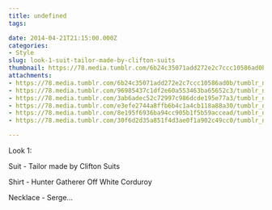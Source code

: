```yaml
---
title: undefined
tags:

date: 2014-04-21T21:15:00.000Z
categories:
- Style
slug: look-1-suit-tailor-made-by-clifton-suits
thumbnail: https://78.media.tumblr.com/6b24c35071add272e2c7ccc10586ad0b/tumblr_n2fhb3Yagp1rhrm24o3_1280.jpg
attachments:
- https://78.media.tumblr.com/6b24c35071add272e2c7ccc10586ad0b/tumblr_n2fhb3Yagp1rhrm24o3_1280.jpg
- https://78.media.tumblr.com/96985437c1df2e60a553463ba65652c3/tumblr_n2fhb3Yagp1rhrm24o2_1280.jpg
- https://78.media.tumblr.com/3ab6adec52c72997c986dcde195e77a3/tumblr_n2fhb3Yagp1rhrm24o1_1280.jpg
- https://78.media.tumblr.com/e3efe2744a8ffb6b4c1a4cb118a88a30/tumblr_n2fhb3Yagp1rhrm24o4_1280.jpg
- https://78.media.tumblr.com/8e195f6936ba94cc905b1f5b59accead/tumblr_n2fhb3Yagp1rhrm24o5_1280.jpg
- https://78.media.tumblr.com/30f6d2d35a851f4d3ae0f1a902c49cc0/tumblr_n2fhb3Yagp1rhrm24o6_1280.jpg

---
```


Look 1: 

  Suit - Tailor made by Clifton Suits 

  Shirt - Hunter Gatherer Off White Corduroy 

  Necklace - Serge...
